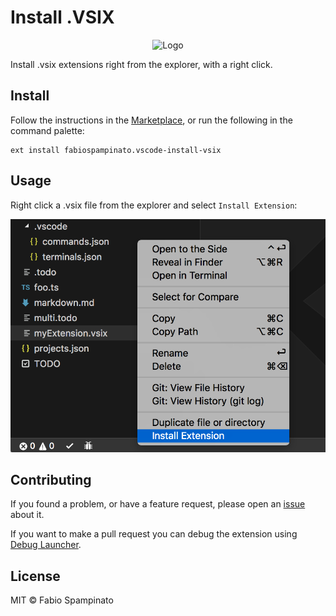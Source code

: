 # Install .VSIX

<p align="center">
  <img src="https://raw.githubusercontent.com/fabiospampinato/vscode-install-vsix/master/resources/logo.png" width="128" alt="Logo">
</p>

Install .vsix extensions right from the explorer, with a right click.

## Install

Follow the instructions in the [Marketplace](https://marketplace.visualstudio.com/items?itemName=fabiospampinato.vscode-install-vsix), or run the following in the command palette:

```shell
ext install fabiospampinato.vscode-install-vsix
```

## Usage

Right click a .vsix file from the explorer and select `Install Extension`:

![Demo](resources/demo.png)

## Contributing

If you found a problem, or have a feature request, please open an [issue](https://github.com/fabiospampinato/vscode-install-vsix/issues) about it.

If you want to make a pull request you can debug the extension using [Debug Launcher](https://marketplace.visualstudio.com/items?itemName=fabiospampinato.vscode-debug-launcher).

## License

MIT © Fabio Spampinato
